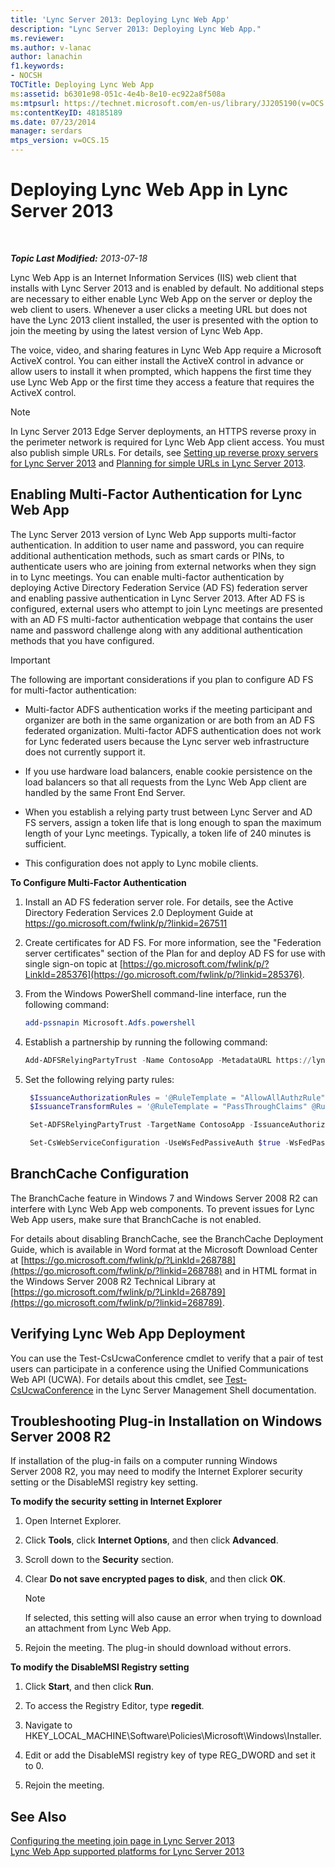 ```yaml
---
title: 'Lync Server 2013: Deploying Lync Web App'
description: "Lync Server 2013: Deploying Lync Web App."
ms.reviewer: 
ms.author: v-lanac
author: lanachin
f1.keywords:
- NOCSH
TOCTitle: Deploying Lync Web App
ms:assetid: b6301e98-051c-4e4b-8e10-ec922a8f508a
ms:mtpsurl: https://technet.microsoft.com/en-us/library/JJ205190(v=OCS.15)
ms:contentKeyID: 48185189
ms.date: 07/23/2014
manager: serdars
mtps_version: v=OCS.15
---
```


# Deploying Lync Web App in Lync Server 2013

<div data-xmlns="http://www.w3.org/1999/xhtml">

<div class="topic" data-xmlns="http://www.w3.org/1999/xhtml" data-msxsl="urn:schemas-microsoft-com:xslt" data-cs="https://msdn.microsoft.com/">

<div data-asp="https://msdn2.microsoft.com/asp">



</div>

<div id="mainSection">

<div id="mainBody">

<span> </span>

_**Topic Last Modified:** 2013-07-18_

Lync Web App is an Internet Information Services (IIS) web client that installs with Lync Server 2013 and is enabled by default. No additional steps are necessary to either enable Lync Web App on the server or deploy the web client to users. Whenever a user clicks a meeting URL but does not have the Lync 2013 client installed, the user is presented with the option to join the meeting by using the latest version of Lync Web App.

The voice, video, and sharing features in Lync Web App require a Microsoft ActiveX control. You can either install the ActiveX control in advance or allow users to install it when prompted, which happens the first time they use Lync Web App or the first time they access a feature that requires the ActiveX control.

<div class=" ">


> [!NOTE]  
> In Lync Server 2013 Edge Server deployments, an HTTPS reverse proxy in the perimeter network is required for Lync Web App client access. You must also publish simple URLs. For details, see <A href="lync-server-2013-setting-up-reverse-proxy-servers.md">Setting up reverse proxy servers for Lync Server 2013</A> and <A href="lync-server-2013-planning-for-simple-urls.md">Planning for simple URLs in Lync Server 2013</A>.



</div>

<div>

## Enabling Multi-Factor Authentication for Lync Web App

The Lync Server 2013 version of Lync Web App supports multi-factor authentication. In addition to user name and password, you can require additional authentication methods, such as smart cards or PINs, to authenticate users who are joining from external networks when they sign in to Lync meetings. You can enable multi-factor authentication by deploying Active Directory Federation Service (AD FS) federation server and enabling passive authentication in Lync Server 2013. After AD FS is configured, external users who attempt to join Lync meetings are presented with an AD FS multi-factor authentication webpage that contains the user name and password challenge along with any additional authentication methods that you have configured.

<div class=" ">


> [!IMPORTANT]  
> The following are important considerations if you plan to configure AD FS for multi-factor authentication: 
> <UL>
> <LI>
> <P>Multi-factor ADFS authentication works if the meeting participant and organizer are both in the same organization or are both from an AD FS federated organization. Multi-factor ADFS authentication does not work for Lync federated users because the Lync server web infrastructure does not currently support it.</P>
> <LI>
> <P>If you use hardware load balancers, enable cookie persistence on the load balancers so that all requests from the Lync Web App client are handled by the same Front End Server.</P>
> <LI>
> <P>When you establish a relying party trust between Lync Server and AD FS servers, assign a token life that is long enough to span the maximum length of your Lync meetings. Typically, a token life of 240 minutes is sufficient.</P>
> <LI>
> <P>This configuration does not apply to Lync mobile clients.</P></LI></UL>



</div>

**To Configure Multi-Factor Authentication**

1.  Install an AD FS federation server role. For details, see the Active Directory Federation Services 2.0 Deployment Guide at <https://go.microsoft.com/fwlink/p/?linkid=267511>

2.  Create certificates for AD FS. For more information, see the "Federation server certificates" section of the Plan for and deploy AD FS for use with single sign-on topic at [https://go.microsoft.com/fwlink/p/?LinkId=285376](https://go.microsoft.com/fwlink/p/?linkid=285376).

3.  From the Windows PowerShell command-line interface, run the following command:
    ```powershell
    add-pssnapin Microsoft.Adfs.powershell
    ```
4.  Establish a partnership by running the following command:
    ```powershell
    Add-ADFSRelyingPartyTrust -Name ContosoApp -MetadataURL https://lyncpool.contoso.com/passiveauth/federationmetadata/2007-06/federationmetadata.xml
     ```
5.  Set the following relying party rules:
    
       ```powershell
        $IssuanceAuthorizationRules = '@RuleTemplate = "AllowAllAuthzRule" => issue(Type = "http://schemas.contoso.com/authorization/claims/permit", Value = "true");'
        $IssuanceTransformRules = '@RuleTemplate = "PassThroughClaims" @RuleName = "Sid" c:[Type == "http://schemas.contoso.com/ws/2008/06/identity/claims/primarysid"]=> issue(claim = c);'
       ```
    
       ```powershell
        Set-ADFSRelyingPartyTrust -TargetName ContosoApp -IssuanceAuthorizationRules $IssuanceAuthorizationRules -IssuanceTransformRules $IssuanceTransformRules
       ```
    
       ```powershell
        Set-CsWebServiceConfiguration -UseWsFedPassiveAuth $true -WsFedPassiveMetadataUri https://dc.contoso.com/federationmetadata/2007-06/federationmetadata.xml
       ```

</div>

<div>

## BranchCache Configuration

The BranchCache feature in Windows 7 and Windows Server 2008 R2 can interfere with Lync Web App web components. To prevent issues for Lync Web App users, make sure that BranchCache is not enabled.

For details about disabling BranchCache, see the BranchCache Deployment Guide, which is available in Word format at the Microsoft Download Center at [https://go.microsoft.com/fwlink/p/?LinkId=268788](https://go.microsoft.com/fwlink/p/?linkid=268788) and in HTML format in the Windows Server 2008 R2 Technical Library at [https://go.microsoft.com/fwlink/p/?LinkId=268789](https://go.microsoft.com/fwlink/p/?linkid=268789).

</div>

<div>

## Verifying Lync Web App Deployment

You can use the Test-CsUcwaConference cmdlet to verify that a pair of test users can participate in a conference using the Unified Communications Web API (UCWA). For details about this cmdlet, see [Test-CsUcwaConference](https://docs.microsoft.com/powershell/module/skype/Test-CsUcwaConference) in the Lync Server Management Shell documentation.

</div>

<div>

## Troubleshooting Plug-in Installation on Windows Server 2008 R2

If installation of the plug-in fails on a computer running Windows Server 2008 R2, you may need to modify the Internet Explorer security setting or the DisableMSI registry key setting.

**To modify the security setting in Internet Explorer**

1.  Open Internet Explorer.

2.  Click **Tools**, click **Internet Options**, and then click **Advanced**.

3.  Scroll down to the **Security** section.

4.  Clear **Do not save encrypted pages to disk**, and then click **OK**.
    
    <div class=" ">
    

    > [!NOTE]  
    > If selected, this setting will also cause an error when trying to download an attachment from Lync Web App.

    
    </div>

5.  Rejoin the meeting. The plug-in should download without errors.

**To modify the DisableMSI Registry setting**

1.  Click **Start**, and then click **Run**.

2.  To access the Registry Editor, type **regedit**.

3.  Navigate to HKEY\_LOCAL\_MACHINE\\Software\\Policies\\Microsoft\\Windows\\Installer.

4.  Edit or add the DisableMSI registry key of type REG\_DWORD and set it to 0.

5.  Rejoin the meeting.

</div>

<div>

## See Also


[Configuring the meeting join page in Lync Server 2013](lync-server-2013-configuring-the-meeting-join-page.md)  
[Lync Web App supported platforms for Lync Server 2013](lync-server-2013-lync-web-app-supported-platforms.md)  
  

</div>

</div>

<span> </span>

</div>

</div>

</div>


